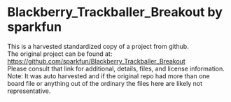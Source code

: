 
# Blackberry_Trackballer_Breakout by sparkfun  
This is a harvested standardized copy of a project from github.  
The original project can be found at:  
https://github.com/sparkfun/Blackberry_Trackballer_Breakout  
Please consult that link for additional, details, files, and license information.  
Note: It was auto harvested and if the original repo had more than one board file or anything out of the ordinary the files here are likely not representative.  
    